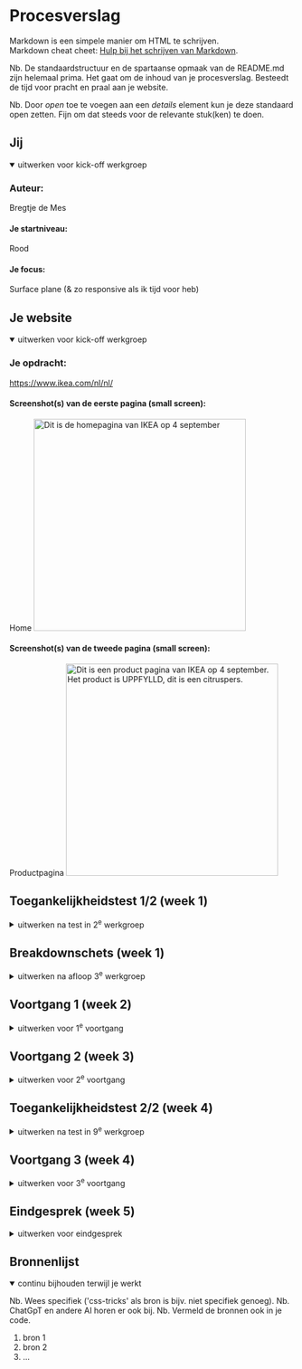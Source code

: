 # Procesverslag
Markdown is een simpele manier om HTML te schrijven.  
Markdown cheat cheet: [Hulp bij het schrijven van Markdown](https://github.com/adam-p/markdown-here/wiki/Markdown-Cheatsheet).

Nb. De standaardstructuur en de spartaanse opmaak van de README.md zijn helemaal prima. Het gaat om de inhoud van je procesverslag. Besteedt de tijd voor pracht en praal aan je website.

Nb. Door *open* toe te voegen aan een *details* element kun je deze standaard open zetten. Fijn om dat steeds voor de relevante stuk(ken) te doen.





## Jij

<details open>
  <summary>uitwerken voor kick-off werkgroep</summary>

  ### Auteur:
  Bregtje de Mes

  #### Je startniveau:
  Rood

  #### Je focus:
  Surface plane (& zo responsive als ik tijd voor heb)
 
</details>





## Je website

<details open>
  <summary>uitwerken voor kick-off werkgroep</summary>

  ### Je opdracht:
  https://www.ikea.com/nl/nl/

  #### Screenshot(s) van de eerste pagina (small screen): 
  Home
  <img src="readme-images/Homepagina-IKEA.png" width="375px" alt="Dit is de homepagina van IKEA op 4 september">

  #### Screenshot(s) van de tweede pagina (small screen):
  Productpagina 
  <img src="readme-images/Productpagina-IKEA.png" width="375px" alt="Dit is een product pagina van IKEA op 4 september. Het product is UPPFYLLD, dit is een citruspers.">
 
</details>



## Toegankelijkheidstest 1/2 (week 1)

<details>
  <summary>uitwerken na test in 2<sup>e</sup> werkgroep</summary>

  ### Bevindingen
  Lijst met je bevindingen die in de test naar voren kwamen:

  - Wanneer je door de website tabt begint hij met de header. Dit is wel even door klikken tot je eindelijk bij de main content bent. Wat ook een nadeel is dat hij bij de zoekbalk alles meteen uitklapt waardoor je eerst een aantal voorgestelde zoekopdrachten moet door klikken tot je verder kan.

  - Bij sommige afbeeldingen mist de alt tekst. bij de producten hebben ze wel goed de alt tekst in gevult maar bij voor hun wat minder belangrijke afbeeldingen mist deze tekst soms.

  - Bij de meer lezen links wordt niet uitgelegd waar je meer over kan lezen. 

  - De home pagina heeft geen H1, de zin die je zou verwachten als h1 is als h3 in de html in gezet. Het is wel een zin die niet echt uitlegd waar de pagina overgaat dus het is niet echt h1 materiaal. Hier moet een onzichtbare betere variant voor komen.

  - In de website word op sommige plekken gebruik gemaakt van span ipv button. Het zijn dan elementen die eigenlijk een button hadden moeten zijn.

  - De IKEA site heeft geen dark mode.


</details>



## Breakdownschets (week 1)

<details>
  <summary>uitwerken na afloop 3<sup>e</sup> werkgroep</summary>

  ### de hele pagina: 
  <img src="readme-images/Home indeling.png" width="375px" alt="breakdown van de hele homepagina een paar stukken zijn rood gekleurd, deze ga ik niet uitwerken.">

  ### dynamisch deel (bijv menu): 
  <img src="readme-images/dummy-plaatje.jpg" width="375px" alt="breakdown van een dynamisch deel">

  ### wellicht nog een dynamisch deel (bijv filter): 
  <img src="readme-images/dummy-plaatje.jpg" width="375px" alt="breakdown van nog een dynamisch deel">

</details>





## Voortgang 1 (week 2)

<details>
  <summary>uitwerken voor 1<sup>e</sup> voortgang</summary>

  ### Stand van zaken
  hier dit ging goed & dit was lastig (neem ook screenshots op van delen van je website en code)


  ### Agenda voor meeting
  samen met je groepje opstellen

  | Bregtje            | Fleur              | Kenza              | Stella             |
  | ---                | ---                | ---                | ---                |
  | html checken (div) | Javascript         |                    |  uploaden github   |   
  | Hover werkt niet   |                    |                    |  html/css checken  |
  | Webkit scrollbar   |                    |                    |  flexbox           |            


  ### Verslag van meeting
  hier na afloop snel de uitkomsten van de meeting vastleggen

  Mijn punten:
  - div van de punten op de foto's moet button worden. Hier moet je op kunnen klikken.
  - logo in de H1 zetten, dan wordt de alt tekst voor gelezen.
  - Alle links naar de andere pagina die ik maak
  - Menu maken met de oefening
  - in een keer alle foto's 100% width geven. 
  - andere pagina een class geven voor specifieke aanpassingen
  - van niets naar iets kan niet geanimeerd worden dus none naar blok kan niet maar opacity 0 naar 1 kan wel
  - form om zoekveld heen en een button geven
  - nav in header

</details>





## Voortgang 2 (week 3)

<details>
  <summary>uitwerken voor 2<sup>e</sup> voortgang</summary>

  ### Stand van zaken
  hier dit ging goed & dit was lastig (neem ook screenshots op van delen van je website en code)
  Ik heb deze week niet veel tijd gehad om verder te werken aan mijn code. ik heb een aantal van de feedback puntjes kunnen verwerken:
  ik heb de hover puntjes in buttons veranderd zodat het ook een klikbare knop kan worden. Het logo is nu een h1 zodat dit het eerste kopje is dat de screenreader leest. ook heb ik nu de header onderaan de pagina gezet en met flex boven aan gezet. Zo hoeft iemand met een screenreader niet eerste alle links van het menu door te klikken voordat ze bij de main content zijn. 


  ### Agenda voor meeting
  samen met je groepje opstellen

  | Bregtje            | Fleur              | Kenza              | Sanne (deze week)  |
  | ---                | ---                | ---                | ---                |
  |                    | Hamburger menu     |                    |                    |   
  |                    |                    |                    |                    |
  |                    |                    |                    |                    | 


  ### Verslag van meeting
  hier na afloop snel de uitkomsten van de meeting vastleggen

  Er zijn niet veel punten omdat een paar van ons deze week achterlopen.

  - Houd je readme goed bij
  - 


</details>





## Toegankelijkheidstest 2/2 (week 4)

<details>
  <summary>uitwerken na test in 9<sup>e</sup> werkgroep</summary>

  ### Bevindingen
  Lijst met je bevindingen die in de test naar voren kwamen (geef ook aan wat er verbeterd is):

</details>





## Voortgang 3 (week 4)

<details>
  <summary>uitwerken voor 3<sup>e</sup> voortgang</summary>

  ### Stand van zaken
  hier dit ging goed & dit was lastig (neem ook screenshots op van delen van je website en code)


  ### Agenda voor meeting
  samen met je groepje opstellen

  | student 1      | student 2          | student 3    | student 4        |
  | ---            | ---                | ---          | ---              |
  | dit bespreken  | en dit             | en ik dit    | en dan ik dat    |
  | en dat ook nog | dit als er tijd is | nog een punt | dit wil ik zeker |
  | ...            | ...                | ...          | ...              |


  ### Verslag van meeting
  hier na afloop snel de uitkomsten van de meeting vastleggen

  - punt 1
  - punt 2
  - nog een punt
  - ...

</details>





## Eindgesprek (week 5)

<details>
  <summary>uitwerken voor eindgesprek</summary>

  ### Je uitkomst - karakteristiek screenshots:
  <img src="readme-images/dummy-plaatje.jpg" width="375px" alt="uitomst opdracht 1">


  ### Dit ging goed/Heb ik geleerd: 
  Korte omschrijving met plaatjes

  <img src="readme-images/dummy-plaatje.jpg" width="375px" alt="top">


  ### Dit was lastig/Is niet gelukt:
  Korte omschrijving met plaatjes

  <img src="readme-images/dummy-plaatje.jpg" width="375px" alt="bummer">
</details>





## Bronnenlijst

<details open>
  <summary>continu bijhouden terwijl je werkt</summary>

  Nb. Wees specifiek ('css-tricks' als bron is bijv. niet specifiek genoeg). 
  Nb. ChatGpT en andere AI horen er ook bij.
  Nb. Vermeld de bronnen ook in je code.

  1. bron 1
  2. bron 2
  3. ...

</details>
